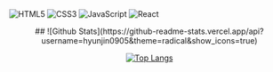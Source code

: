 
## 
![HTML5](https://img.shields.io/badge/html5-%23E34F26.svg?style=for-the-badge&logo=html5&logoColor=white)
![CSS3](https://img.shields.io/badge/css3-%231572B6.svg?style=for-the-badge&logo=css3&logoColor=white)
![JavaScript](https://img.shields.io/badge/javascript-%23323330.svg?style=for-the-badge&logo=javascript&logoColor=%23F7DF1E)
![React](https://img.shields.io/badge/react-%2320232a.svg?style=for-the-badge&logo=react&logoColor=%2361DAFB)
</div>
<div align=center>
##
![Github Stats](https://github-readme-stats.vercel.app/api?username=hyunjin0905&theme=radical&show_icons=true)
 
[![Top Langs](https://github-readme-stats.vercel.app/api/top-langs/?username=hyunjin0905&layout=compact&theme=radical&hide=Java)](https://github.com/anuraghazra/github-readme-stats)
 </div>

